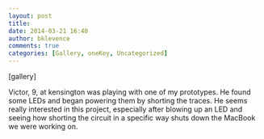 ```yaml
---
layout: post
title: 
date: 2014-03-21 16:40
author: bklevence
comments: true
categories: [Gallery, oneKey, Uncategorized]
---
```

[gallery]
<p>Victor, 9, at kensington was playing with one of my prototypes. He found some LEDs and began powering them by shorting the traces. He seems really interested in this project, especially after blowing up an LED and seeing how shorting the circuit in a specific way shuts down the MacBook we were working on.</p>
